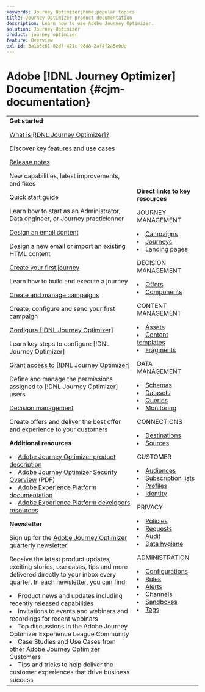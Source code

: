 ```yaml
---
keywords: Journey Optimizer;home;popular topics
title: Journey Optimizer product documentation
description: Learn how to use Adobe Journey Optimizer.
solution: Journey Optimizer
product: journey optimizer
feature: Overview
exl-id: 3a1b6c61-82df-421c-98d8-2af4f2a5e0de
---
```

# Adobe [!DNL Journey Optimizer] Documentation {#cjm-documentation}

<table style="table-layout:fixed">
<tr style="border: 0;">
  <td>
    <div><strong>Get started</strong>
    </div>
    <p>
    <em></em>
    <p>
    <div>
      <a href="using/start/get-started.md">What is [!DNL Journey Optimizer]?</a>
    </div>
    <p>Discover key features and use cases
    <p>
    <div>
      <a href="using/rn/release-notes.md">Release notes</a>
    </div>
    <p>New capabilities, latest improvements, and fixes</p>
   <p>
    <div>
      <a href="using/start/quick-start.md">Quick start guide</a>
    </div>
    <p>Learn how to start as an Administrator, Data engineer, or Journey practicionner</p>
    <p>
    <p>
    <div>
      <a href="using/email/get-started-email-design.md">Design an email content</a>
    </div>
    <p>Design a new email or import an existing HTML content</p>
    <p>
    <div>
    <a href="using/building-journeys/journey-gs.md">Create your first journey</a>
    </div>
    <p>Learn how to build and execute a journey
    <p>
     <div>
      <a href="using/campaigns/create-campaign.md">Create and manage campaigns</a>
    </div>
    <p>Create, configure and send your first campaign</p>
    <p>
    <div>
    <div>
    <a href="using/configuration/get-started-configuration.md">Configure [!DNL Journey Optimizer]</a>
    </div>
    <p>Learn key steps to configure [!DNL Journey Optimizer]</p>
    <p>
    <div>
    <a href="using/administration/permissions-overview.md">Grant access to [!DNL Journey Optimizer]</a>
    </div>
    <p>Define and manage the permissions assigned to [!DNL Journey Optimizer] users</p>
    <p>
    <div>
    <a href="using/offers/get-started/starting-offer-decisioning.md">Decision management</a>
    </div>
    <p>Create offers and deliver the best offer and experience to your customers</p>
    <p>
    <p>
    <div><strong>Additional resources</strong>
    </div>
    <p>
    <p>
    <div>
    <li>
      <a href="https://helpx.adobe.com/legal/product-descriptions/adobe-journey-optimizer.html" target="_blank">Adobe Journey Optimizer product description</a>
    </li>
    </div>
    <div>
    <li>
      <a href="https://www.adobe.com/content/dam/cc/en/security/pdfs/AJO_SecurityOverview.pdf" target="_blank">Adobe Journey Optimizer Security Overview</a> (PDF)
    </li>
    </div>
    <div>
    <li>
      <a href="https://experienceleague.adobe.com/docs/experience-platform/landing/home.html" target="_blank">Adobe Experience Platform documentation</a>
    </li>
    </div>
    <div>
      <li>
      <a href="https://www.adobe.com/experience-platform/documentation-and-developer-resources.html" target="_blank">Adobe Experience Platform developers resources</a>
    </li>
    </div>
    <p>
    </p>
    <p>
    </p>
    <div>
    </div>
    <div><strong>Newsletter</strong>
    </div>
    <p>
    <p>
    <div>
    <p>Sign up for the <a href="https://www.adobe.com/subscription/Adobe_Journey_Optimizer_NL.html" target="_blank">Adobe Journey Optimizer quarterly newsletter</a>.</p>
    <p>Receive the latest product updates, exciting stories, use cases, tips and more delivered directly to your inbox every quarter. In each newsletter, you can find:</p>
    <li>Product news and updates including recently released capabilities</li>
    <li>Invitations to events and webinars and recordings for recent webinars</li>
    <li>Top discussions in the Adobe Journey Optimizer Experience League Community </li>
    <li>Case Studies and Use Cases from other Adobe Journey Optimizer Customers</li>
    <li>Tips and tricks to help deliver the customer experiences that drive business success</li>
  </td>
   <td>
   <div><strong>Direct links to key resources</strong>
    </div>
    <p>
    <em></em>
    <p>
    <p>JOURNEY MANAGEMENT</p>
    <li>
      <a href="using/campaigns/get-started-with-campaigns.md">Campaigns</a>
    </li>
        <li>
      <a href="using/building-journeys/journey-gs.md">Journeys</a>
    </li>
    <li>
      <a href="using/landing-pages/get-started-lp.md">Landing pages</a>
    </li>
    <p>
    <p>DECISION MANAGEMENT</p>
    <li>
      <a href="using/offers/get-started/starting-offer-decisioning.md">Offers</a>
    </li>
     <li>
      <a href="using/offers/offer-library/key-steps.md">Components</a>
    </li>
    <p>
    <p>CONTENT MANAGEMENT</p>
    <li>
      <a href="using/content-management/assets-essentials.md">Assets</a>
    </li>
    <li>
      <a href="using/content-management/content-templates.md">Content templates</a>
    </li>
      <li>
      <a href="using/content-management/fragments.md">Fragments</a>
    </li>
    <p>
    <p>DATA MANAGEMENT</p>
    <li>
      <a href="using/data/get-started-schemas.md">Schemas</a>
    </li>
     <li>
      <a href="using/data/get-started-datasets.md">Datasets</a>
    </li>
        <li>
      <a href="using/data/get-started-queries.md">Queries</a>
    </li>
     <li>
      <a href="https://experienceleague.adobe.com/docs/experience-platform/ingestion/quality/monitor-data-ingestion.html" target="_blank">Monitoring</a>
    </li>
    <p>
    <p>CONNECTIONS</p>
      <li>
      <a href="using/data/export-datasets.md">Destinations</a>
    </li>
    <li>
      <a href="using/start/get-started-sources.md">Sources</a>
    </li>
    <p>
    <p>CUSTOMER</p>
    <li>
      <a href="using/audience/about-audiences.md">Audiences</a>
    </li>
    </li>
    <li>
      <a href="using/landing-pages/subscription-list.md">Subscription lists</a>
    </li>     
    <li>
      <a href="using/audience/get-started-profiles.md">Profiles</a>
    </li>
    <li>
      <a href="using/audience/get-started-identity.md">Identity</a>
    </li>
    <p>
    <p>PRIVACY</p>
    <li>
      <a href="using/action/action-privacy.md">Policies</a>
    </li>
    <li>
      <a href="using/privacy/requests.md">Requests</a>
    </li>
        <li>
      <a href="using/privacy/audit-logs.md"target="_blank">Audit</a>
    </li>
        <li>
      <a href="using/privacy/data-hygiene.md"target="_blank">Data hygiene</a>
    </li>
    <p>
    <p>ADMINISTRATION</p>
    <li>
      <a href="using/configuration/about-data-sources-events-actions.md">Configurations</a>
    </li>
    <li>
      <a href="using/configuration/frequency-rules.md">Rules</a>
    </li>
        <li>
      <a href="using/reports/alerts.md">Alerts</a>
    </li>
    <li>
      <a href="using/configuration/get-started-configuration.md">Channels</a>
    </li>
     <li>
      <a href="using/administration/sandboxes.md">Sandboxes</a>
    </li>
     <li>
      <a href="using/start/search-filter-categorize.md#work-with-unified-tags">Tags</a>
    </li>
  </td>
</tr>
</table>
